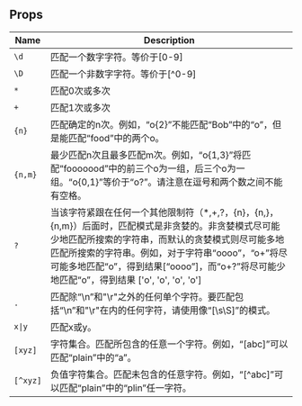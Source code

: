 ## Props

| Name                 | Description                                        |
| -------------------- | -------------------------------------------------- | 
|`\d`  | 匹配一个数字字符。等价于[0-9] |
|`\D`  |  匹配一个非数字字符。等价于[^0-9]  |
|`*    `                 |匹配0次或多次                                        |     
|`+  `                   |匹配1次或多次                                        | 
|`{n}`|     匹配确定的n次。例如，“o{2}”不能匹配“Bob”中的“o”，但是能匹配“food”中的两个o。
|`{n,m}`|最少匹配n次且最多匹配m次。例如，“o{1,3}”将匹配“fooooood”中的前三个o为一组，后三个o为一组。“o{0,1}”等价于“o?”。请注意在逗号和两个数之间不能有空格。|
|`?` | 当该字符紧跟在任何一个其他限制符（*,+,?，{n}，{n,}，{n,m}）后面时，匹配模式是非贪婪的。非贪婪模式尽可能少地匹配所搜索的字符串，而默认的贪婪模式则尽可能多地匹配所搜索的字符串。例如，对于字符串“oooo”，“o+”将尽可能多地匹配“o”，得到结果[“oooo”]，而“o+?”将尽可能少地匹配“o”，得到结果 ['o', 'o', 'o', 'o']|
|`.`  |  匹配除“\n”和"\r"之外的任何单个字符。要匹配包括“\n”和"\r"在内的任何字符，请使用像“[\s\S]”的模式。 |
|`x\|y` |      匹配x或y。|
|`[xyz]` | 字符集合。匹配所包含的任意一个字符。例如，“[abc]”可以匹配“plain”中的“a”。 |
|`[^xyz]` | 负值字符集合。匹配未包含的任意字符。例如，“[^abc]”可以匹配“plain”中的“plin”任一字符。 |